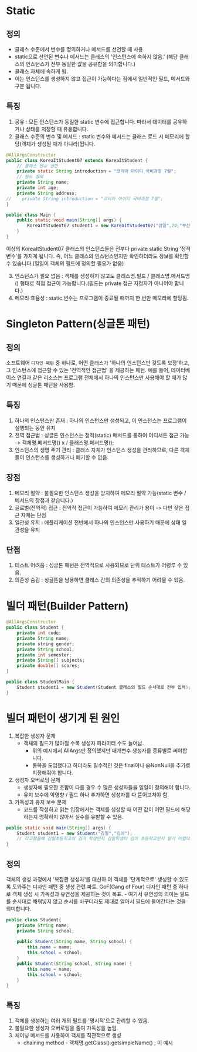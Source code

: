 # Static

## 정의
- 클래스 수준에서 변수를 정의하거나 메서드를 선언할 때 사용
- static으로 선언된 변수나 메서드는 클래스의 '인스턴스에 속하지 않음.' (해당 클래스의 인스턴스가 전부 동일한 값을 공유함을 의미합니다.)
- 클래스 자체에 속하게 됨.
- 이는 인스턴스를 생성하지 않고 접근이 가능하다는 점에서 일반적인 필드, 메서드와 구분 됩니다.

## 특징
1. 공유 : 모든 인스턴스가 동일한 static 변수에 접근합니다. 따라서 데이터를 공유하거나 상태를 저장할 때 유용합니다.
2. 클래스 수준의 변수 및 메서드 : static 변수와 메서드는 클래스 로드 시 메모리에 할당(객체가 생성될 때가 아니라)됩니다.
```java
@AllArgsConstructor
public class KoreaItStudent07 extends KoreaItStudent {
    // 클래스 변수 선언 
    private static String introduction = "코리아 아이티 국비과정 7월";
    // 필드 정의
    private String name;
    private int age;
    private String address;
//    private String introduction = "코리아 아이티 국비과정 7월";
}

public class Main {
    public static void main(String[] args) {
        KoreaItStudent07 student1 = new KoreaItStudent07("김일",20,"부산광역시");
    }
}
```
이상의 KoreaItStudent07 클래스의 인스턴스들은 전부다 private static String '정적 변수'를 가지게 됩니다. 즉, 어느 클래스의 인스턴스인지만 확인하더라도 정보를 확인할 수 있습니다.(일일이 객체의 필드에 정의할 필요가 없음)

3. 인스턴스가 필요 없음 : 객체를 생성하지 않고도 클래스명.필드 / 클래스명.메서드명() 형태로 직접 접근이 가능합니다.(필드는 private 접근 지정자가 아니어야 합니다.)
4. 메모리 효율성 : static 변수는 프로그램이 종료될 때까지 한 번만 메모리에 할당됨.

# Singleton Pattern(싱글톤 패턴)

## 정의
소프트웨어 `디자인 패턴` 중 하나로, 어떤 클래스가 '하나의 인스턴스만 갖도록 보장'하고, 그 인스턴스에 접근할 수 있는 '전역적인 접근법' 을 제공하는 패턴. 예를 들어, 데이터베이스 연결과 같은 리소스는 프로그램 전체에서 하나의 인스턴스만 사용해야 할 때가 많기 때문에 싱글톤 패턴을 사용함.

## 특징
1. 하나의 인스턴스만 존재 : 하나의 인스턴스만 생성되고, 이 인스턴스는 프로그램이 실행되는 동안 유지
2. 전역 접근법 : 싱글톤 인스턴스는 정적(static) 메서드를 통하여 어디서든 접근 가능
   -> 객체명.메서드명() x / 클래스명.메서드명(); 
3. 인스턴스의 생명 주기 관리 : 클래스 자체가 인스턴스 생성을 관리하므로, 다른 객체들이 인스턴스를 생성하거나 폐기할 수 없음.

## 장점
1. 메모리 절약 : 불필요한 인스턴스 생성을 방지하여 메모리 절약 가능(static 변수 / 메서드의 장점과 같습니다.)
2. 글로벌(전역적) 접근 : 전역적 접근이 가능하여 메모리 관리가 용이 -> 다만 잦은 접근 자체는 단점
3. 일관성 유지 : 애플리케이션 전반에서 하나의 인스턴스만 사용하기 때문에 상태 일관성을 유지

## 단점
1. 테스트 어려움 : 싱글톤 패턴은 전역적으로 사용되므로 단위 테스트가 어령루 수 있음.
2. 의존성 숨김 : 싱글톤을 남용하면 클래스 간의 의존성을 추적하기 어려울 수 있음.


# 빌더 패턴(Builder Pattern)
```java
@AllArgsConstructor
public class Student {
    private int code;
    private String name;
    private string gender;
    private String school;
    private int semester;
    private String[] subjects;
    private double[] scores;
}

public class StudentMain {
    Student student1 = new Student(Student 클래스의 필드 순서대로 전부 입력);
}
```

# 빌더 패턴이 생기게 된 원인
1. 복잡한 생성자 문제
   - 객체의 필드가 많아질 수록 생성자 파라미터 수도 늘어남.
     - 위의 예시에서 AllArgs만 정의했지만 매개변수 생성자를 종류별로 써야합니다.
     - 롬복을 도입했다고 하더라도 필수적인 것은 final이나 @NonNull을 추가로 지정해줘야 합니다.
2. 생성자 오버로딩 문제
   - 생성자에 필요한 조합이 다를 경우 수 많은 생성자들을 일일이 정의해야 합니다.
   - 유지 보수에 악영향 / 필드 하나 추가하면 생성자를 다 뜯어고쳐야 함.
3. 가독성과 유지 보수 문제
   - 코드를 작성하고 읽는 입장에서는 객체를 생성할 때 어떤 값이 어떤 필드에 해당하는지 명확하지 않아서 실수를 유발할 수 있음.
```java
public static void main(String[] args) {
    Student student1 = new Student("김일","김이");
    // 라고했을때 김일초등학교의 김이 학생인지 김일학생이 김이 초등학교인지 알기 어렵다.
}
```

## 정의

객체의 생성 과정에서 '복잡환 생성자'를 대신하  여 객체를 '단계적으로' 생성할 수 있도록 도와주는 디자인 패턴 중 생성 관련 파트.  GoF(Gang of Four) 디자인 패턴 중 하나로 객체 생성 시 가독성과 유연성을 제공하는 것이 목표.
    - 여기서 유연성의 의미는 필드를 순서대로 채워넣지 않고 순서를 바꾸더라도 제대로 알아서 필드에 들어간다는 것을 의미합니다.
```java
public class Student{
    private String name;
    private String school;
    
    public Student(String name, String school) {
        this.name = name;
        this.school = school;
    }
    public Student(String school, String name) {
        this.name = name;
        this.school = school;
    }
}
```

## 특징
1. 객체를 생성하는 여러 개의 필드를 '명시적'으로 관리할 수 있음.
2. 불필요한 생성자 오버로딩을 줄여 가독성을 높임.
3. 체이닝 메서드를 사용하여 객체를 직관적으로 생성
   - chaining method - 객체명.getClass().getsimpleName() ; 이 예시





